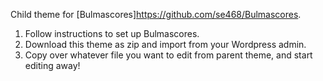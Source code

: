 Child theme for [Bulmascores]<https://github.com/se468/Bulmascores>.

1. Follow instructions to set up Bulmascores.
1. Download this theme as zip and import from your Wordpress admin.
1. Copy over whatever file you want to edit from parent theme, and start editing away!